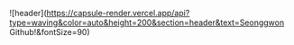 ![header](https://capsule-render.vercel.app/api?type=waving&color=auto&height=200&section=header&text=Seonggwon Github!&fontSize=90)

